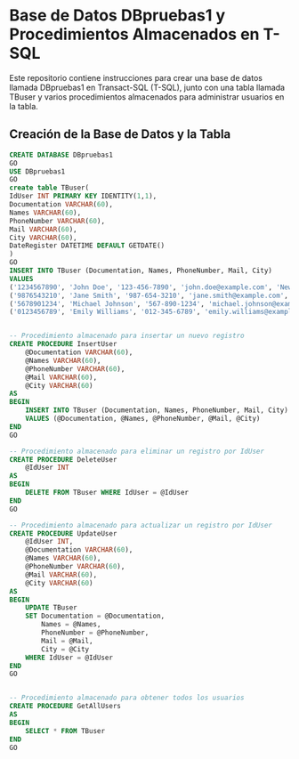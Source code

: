 # Base de Datos DBpruebas1 y Procedimientos Almacenados en T-SQL

Este repositorio contiene instrucciones para crear una base de datos llamada DBpruebas1 en Transact-SQL (T-SQL), junto con una tabla llamada TBuser y varios procedimientos almacenados para administrar usuarios en la tabla.

## Creación de la Base de Datos y la Tabla

```sql
CREATE DATABASE DBpruebas1
GO
USE DBpruebas1
GO
create table TBuser(
IdUser INT PRIMARY KEY IDENTITY(1,1),
Documentation VARCHAR(60),
Names VARCHAR(60),
PhoneNumber VARCHAR(60),
Mail VARCHAR(60),
City VARCHAR(60),
DateRegister DATETIME DEFAULT GETDATE()
)
GO	
INSERT INTO TBuser (Documentation, Names, PhoneNumber, Mail, City)
VALUES 
('1234567890', 'John Doe', '123-456-7890', 'john.doe@example.com', 'New York'),
('9876543210', 'Jane Smith', '987-654-3210', 'jane.smith@example.com', 'Los Angeles'),
('5678901234', 'Michael Johnson', '567-890-1234', 'michael.johnson@example.com', 'Chicago'),
('0123456789', 'Emily Williams', '012-345-6789', 'emily.williams@example.com', 'Houston');


-- Procedimiento almacenado para insertar un nuevo registro
CREATE PROCEDURE InsertUser
    @Documentation VARCHAR(60),
    @Names VARCHAR(60),
    @PhoneNumber VARCHAR(60),
    @Mail VARCHAR(60),
    @City VARCHAR(60)
AS
BEGIN
    INSERT INTO TBuser (Documentation, Names, PhoneNumber, Mail, City)
    VALUES (@Documentation, @Names, @PhoneNumber, @Mail, @City)
END
GO

-- Procedimiento almacenado para eliminar un registro por IdUser
CREATE PROCEDURE DeleteUser
    @IdUser INT
AS
BEGIN
    DELETE FROM TBuser WHERE IdUser = @IdUser
END
GO

-- Procedimiento almacenado para actualizar un registro por IdUser
CREATE PROCEDURE UpdateUser
    @IdUser INT,
    @Documentation VARCHAR(60),
    @Names VARCHAR(60),
    @PhoneNumber VARCHAR(60),
    @Mail VARCHAR(60),
    @City VARCHAR(60)
AS
BEGIN
    UPDATE TBuser
    SET Documentation = @Documentation,
        Names = @Names,
        PhoneNumber = @PhoneNumber,
        Mail = @Mail,
        City = @City
    WHERE IdUser = @IdUser
END
GO


-- Procedimiento almacenado para obtener todos los usuarios
CREATE PROCEDURE GetAllUsers
AS
BEGIN
    SELECT * FROM TBuser
END
GO
